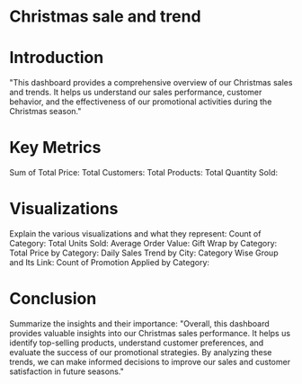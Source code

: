 # Christmas sale and trend
# Introduction
"This dashboard provides a comprehensive overview of our Christmas sales and trends. It helps us understand our sales performance, customer behavior, and the effectiveness of our promotional activities during the Christmas season."
# Key Metrics
Sum of Total Price: 
Total Customers:
Total Products: 
Total Quantity Sold: 
# Visualizations
Explain the various visualizations and what they represent:
Count of Category: 
Total Units Sold: 
Average Order Value: 
Gift Wrap by Category:
Total Price by Category: 
Daily Sales Trend by City: 
Category Wise Group and Its Link: 
Count of Promotion Applied by Category: 
# Conclusion
Summarize the insights and their importance:
"Overall, this dashboard provides valuable insights into our Christmas sales performance. It helps us identify top-selling products, understand customer preferences, and evaluate the success of our promotional strategies. By analyzing these trends, we can make informed decisions to improve our sales and customer satisfaction in future seasons."

